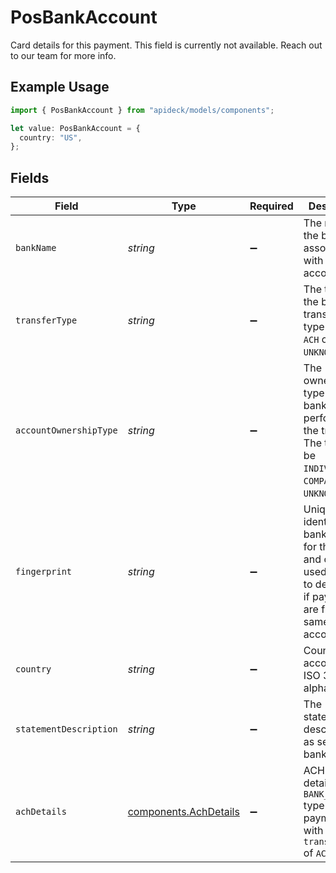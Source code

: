 # PosBankAccount

Card details for this payment. This field is currently not available. Reach out to our team for more info.

## Example Usage

```typescript
import { PosBankAccount } from "apideck/models/components";

let value: PosBankAccount = {
  country: "US",
};
```

## Fields

| Field                                                                                                                         | Type                                                                                                                          | Required                                                                                                                      | Description                                                                                                                   | Example                                                                                                                       |
| ----------------------------------------------------------------------------------------------------------------------------- | ----------------------------------------------------------------------------------------------------------------------------- | ----------------------------------------------------------------------------------------------------------------------------- | ----------------------------------------------------------------------------------------------------------------------------- | ----------------------------------------------------------------------------------------------------------------------------- |
| `bankName`                                                                                                                    | *string*                                                                                                                      | :heavy_minus_sign:                                                                                                            | The name of the bank associated with the bank account.                                                                        |                                                                                                                               |
| `transferType`                                                                                                                | *string*                                                                                                                      | :heavy_minus_sign:                                                                                                            | The type of the bank transfer. The type can be `ACH` or `UNKNOWN`.                                                            |                                                                                                                               |
| `accountOwnershipType`                                                                                                        | *string*                                                                                                                      | :heavy_minus_sign:                                                                                                            | The ownership type of the bank account performing the transfer.<br/>The type can be `INDIVIDUAL`, `COMPANY`, or `UNKNOWN`.    |                                                                                                                               |
| `fingerprint`                                                                                                                 | *string*                                                                                                                      | :heavy_minus_sign:                                                                                                            | Uniquely identifies the bank account for this seller and can be used<br/>to determine if payments are from the same bank account. |                                                                                                                               |
| `country`                                                                                                                     | *string*                                                                                                                      | :heavy_minus_sign:                                                                                                            | Country code according to ISO 3166-1 alpha-2.                                                                                 | US                                                                                                                            |
| `statementDescription`                                                                                                        | *string*                                                                                                                      | :heavy_minus_sign:                                                                                                            | The statement description as sent to the bank.                                                                                |                                                                                                                               |
| `achDetails`                                                                                                                  | [components.AchDetails](../../models/components/achdetails.md)                                                                | :heavy_minus_sign:                                                                                                            | ACH-specific details about `BANK_ACCOUNT` type payments with the `transfer_type` of `ACH`.                                    |                                                                                                                               |